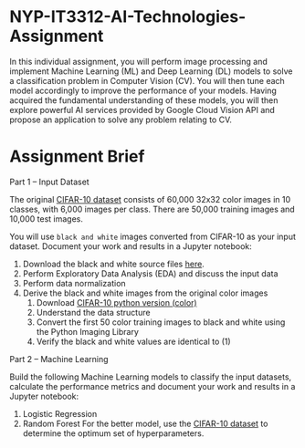 # NYP-IT3312-AI-Technologies-Assignment
In this individual assignment, you will perform image processing and implement Machine
Learning (ML) and Deep Learning (DL) models to solve a classification problem in Computer
Vision (CV). You will then tune each model accordingly to improve the performance of your
models. Having acquired the fundamental understanding of these models, you will then explore
powerful AI services provided by Google Cloud Vision API and propose an application to solve
any problem relating to CV.

# Assignment Brief

Part 1 – Input Dataset

The original [CIFAR-10 dataset](https://www.cs.toronto.edu/~kriz/cifar.html) consists of 60,000 32x32 color images in 10 classes, with 6,000
images per class. There are 50,000 training images and 10,000 test images.

You will use `black and white` images converted from CIFAR-10 as your input dataset. Document
your work and results in a Jupyter notebook:
1. Download the black and white source files [here](https://drive.google.com/drive/folders/1Df7euj71zGxIlpCM8DXmYvhu3dptkw9L).
2. Perform Exploratory Data Analysis (EDA) and discuss the input data
3. Perform data normalization
4. Derive the black and white images from the original color images
    1. Download [CIFAR-10 python version (color)](https://www.cs.toronto.edu/%7Ekriz/cifar-10-python.tar.gz)
    2. Understand the data structure
    3. Convert the first 50 color training images to black and white using the Python Imaging Library
    4. Verify the black and white values are identical to (1)

Part 2 – Machine Learning

Build the following Machine Learning models to classify the input datasets, calculate the performance metrics and document your work and results in a Jupyter notebook:
1. Logistic Regression
2. Random Forest
For the better model, use the [CIFAR-10 dataset](https://scikit-learn.org/stable/modules/generated/sklearn.model_selection.GridSearchCV.html) to determine the optimum set of hyperparameters.
